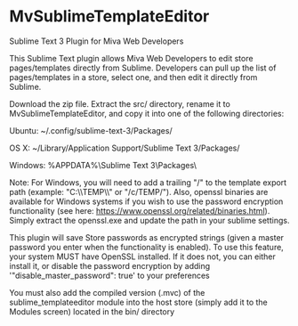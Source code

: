# MvSublimeTemplateEditor
Sublime Text 3 Plugin for Miva Web Developers

This Sublime Text plugin allows Miva Web Developers to edit store pages/templates directly from Sublime.  Developers can pull up the list of pages/templates in a store, select one, and then edit it directly from Sublime.

Download the zip file. Extract the src/ directory, rename it to MvSublimeTemplateEditor, and copy it into one of the following directories:

Ubuntu: ~/.config/sublime-text-3/Packages/

OS X: ~/Library/Application Support/Sublime Text 3/Packages/

Windows: %APPDATA%\Sublime Text 3\Packages\

Note: For Windows, you will need to add a trailing "/" to the template export path (example: "C:\\\\TEMP\\\\" or "/c/TEMP/").
Also, openssl binaries are available for Windows systems if you wish to use the password encryption functionality (see here: https://www.openssl.org/related/binaries.html). Simply extract the openssl.exe and update the path in your sublime settings.

This plugin will save Store passwords as encrypted strings (given a master password you enter when the functionality is enabled). To use this feature, your system MUST have OpenSSL installed. If it does not, you can either install it, or disable the password encryption by adding '"disable_master_password": true' to your preferences

You must also add the compiled version (.mvc) of the sublime_templateeditor module into the host store (simply add it to the Modules screen) located in the bin/ directory
